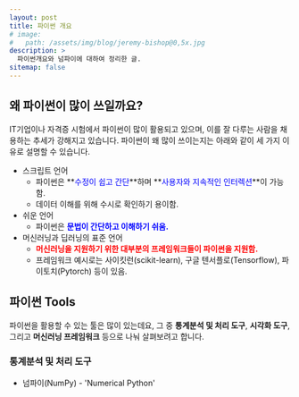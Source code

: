 ```yaml
---
layout: post
title: 파이썬 개요
# image: 
#   path: /assets/img/blog/jeremy-bishop@0,5x.jpg
description: >
  파이썬개요와 넘파이에 대하여 정리한 글.
sitemap: false
---
```


<!-- Version 9 is the most complete version of Hydejack yet.
{:.lead}

[Modernized](#linking-in-style) [design](#whats-in-the-cards), [big headlines](#ready-for-the-big-screen), big new features: [Built-In Search](#built-in-search), [Sticky Table of Contents](#sticky-table-of-contents), and [Auto-Hiding Navbar](#auto-hiding-navbar). That [and more](#and-much-more) is Hydejack 9.

- Table of Contents
{:toc .large-only} -->

## 왜 파이썬이 많이 쓰일까요?

IT기업이나 자격증 시험에서 파이썬이 많이 활용되고 있으며, 이를 잘 다루는 사람을 채용하는 추세가 강해지고 있습니다. 파이썬이 왜 많이 쓰이는지는 
아래와 같이 세 가지 이유로 설명할 수 있습니다.
- 스크립트 언어
  - 파이썬은 **<span style='color:blue'>수정이 쉽고 간단</span>**하며 **<span style='color:blue'>사용자와 지속적인 인터렉션</span>**이 가능함.
  - 데이터 이해를 위해 수시로 확인하기 용이함.
- 쉬운 언어
  - 파이썬은 **<span style='color:blue'>문법이 간단하고 이해하기 쉬움.</span>**
- 머신러닝과 딥러닝의 표준 언어
  - **<span style='color:red'>머신러닝을 지원하기 위한 대부분의 프레임워크들이 파이썬을 지원함.</span>**
  - 프레임워크 예시로는 사이킷런(scikit-learn), 구글 텐서플로(Tensorflow), 파이토치(Pytorch) 등이 있음.

## 파이썬 Tools

파이썬을 활용할 수 있는 툴은 많이 있는데요, 그 중 **통계분석 및 처리 도구**, **시각화 도구**, 그리고 **머신러닝 프레임워크** 등으로
나눠 살펴보려고 합니다. 

### 통계분석 및 처리 도구
- 넘파이(NumPy) - 'Numerical Python'

